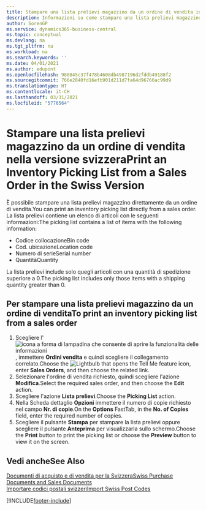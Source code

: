 ```yaml
---
title: Stampare una lista prelievi magazzino da un ordine di vendita in Svizzera
description: Informazioni su come stampare una lista prelievi magazzino direttamente da un ordine di vendita nella versione svizzera di Business Central.
author: SorenGP
ms.service: dynamics365-business-central
ms.topic: conceptual
ms.devlang: na
ms.tgt_pltfrm: na
ms.workload: na
ms.search.keywords: ''
ms.date: 04/01/2021
ms.author: edupont
ms.openlocfilehash: 980845c37f478b4608db4987196d2fddb49188f2
ms.sourcegitcommit: 766e2840fd16efb901d211d7fa64d96766ac99d9
ms.translationtype: HT
ms.contentlocale: it-CH
ms.lasthandoff: 03/31/2021
ms.locfileid: "5776564"
---
```

# <a name="print-an-inventory-picking-list-from-a-sales-order-in-the-swiss-version"></a><span data-ttu-id="7cbc5-103">Stampare una lista prelievi magazzino da un ordine di vendita nella versione svizzera</span><span class="sxs-lookup"><span data-stu-id="7cbc5-103">Print an Inventory Picking List from a Sales Order in the Swiss Version</span></span>

<span data-ttu-id="7cbc5-104">È possibile stampare una lista prelievi magazzino direttamente da un ordine di vendita.</span><span class="sxs-lookup"><span data-stu-id="7cbc5-104">You can print an inventory picking list directly from a sales order.</span></span> <span data-ttu-id="7cbc5-105">La lista prelievi contiene un elenco di articoli con le seguenti informazioni:</span><span class="sxs-lookup"><span data-stu-id="7cbc5-105">The picking list contains a list of items with the following information:</span></span>  

- <span data-ttu-id="7cbc5-106">Codice collocazione</span><span class="sxs-lookup"><span data-stu-id="7cbc5-106">Bin code</span></span>  
- <span data-ttu-id="7cbc5-107">Cod. ubicazione</span><span class="sxs-lookup"><span data-stu-id="7cbc5-107">Location code</span></span>  
- <span data-ttu-id="7cbc5-108">Numero di serie</span><span class="sxs-lookup"><span data-stu-id="7cbc5-108">Serial number</span></span>  
- <span data-ttu-id="7cbc5-109">Quantità</span><span class="sxs-lookup"><span data-stu-id="7cbc5-109">Quantity</span></span>  

<span data-ttu-id="7cbc5-110">La lista prelievi include solo quegli articoli con una quantità di spedizione superiore a 0.</span><span class="sxs-lookup"><span data-stu-id="7cbc5-110">The picking list includes only those items with a shipping quantity greater than 0.</span></span>  

## <a name="to-print-an-inventory-picking-list-from-a-sales-order"></a><span data-ttu-id="7cbc5-111">Per stampare una lista prelievi magazzino da un ordine di vendita</span><span class="sxs-lookup"><span data-stu-id="7cbc5-111">To print an inventory picking list from a sales order</span></span>  

1. <span data-ttu-id="7cbc5-112">Scegliere l'![icona a forma di lampadina che consente di aprire la funzionalità delle informazioni](../../media/ui-search/search_small.png "Informazioni sull'operazione che si desidera eseguire"), immettere **Ordini vendita** e quindi scegliere il collegamento correlato.</span><span class="sxs-lookup"><span data-stu-id="7cbc5-112">Choose the ![Lightbulb that opens the Tell Me feature](../../media/ui-search/search_small.png "Tell me what you want to do") icon, enter **Sales Orders**, and then choose the related link.</span></span>  
2. <span data-ttu-id="7cbc5-113">Selezionare l'ordine di vendita richiesto, quindi scegliere l'azione **Modifica**.</span><span class="sxs-lookup"><span data-stu-id="7cbc5-113">Select the required sales order, and then choose the **Edit** action.</span></span>  
3. <span data-ttu-id="7cbc5-114">Scegliere l'azione **Lista prelievi**.</span><span class="sxs-lookup"><span data-stu-id="7cbc5-114">Choose the **Picking List** action.</span></span>  
4. <span data-ttu-id="7cbc5-115">Nella Scheda dettaglio **Opzioni** immettere il numero di copie richiesto nel campo **Nr. di copie**.</span><span class="sxs-lookup"><span data-stu-id="7cbc5-115">On the **Options** FastTab, in the **No. of Copies** field, enter the required number of copies.</span></span>  
5. <span data-ttu-id="7cbc5-116">Scegliere il pulsante **Stampa** per stampare la lista prelievi oppure scegliere il pulsante **Anteprima** per visualizzarla sullo schermo.</span><span class="sxs-lookup"><span data-stu-id="7cbc5-116">Choose the **Print** button to print the picking list or choose the **Preview** button to view it on the screen.</span></span>  

## <a name="see-also"></a><span data-ttu-id="7cbc5-117">Vedi anche</span><span class="sxs-lookup"><span data-stu-id="7cbc5-117">See Also</span></span>

[<span data-ttu-id="7cbc5-118">Documenti di acquisto e di vendita per la Svizzera</span><span class="sxs-lookup"><span data-stu-id="7cbc5-118">Swiss Purchase Documents and Sales Documents</span></span>](swiss-purchase-documents-and-sales-documents.md)  
[<span data-ttu-id="7cbc5-119">Importare codici postali svizzeri</span><span class="sxs-lookup"><span data-stu-id="7cbc5-119">Import Swiss Post Codes</span></span>](how-to-import-swiss-post-codes.md)  


[!INCLUDE[footer-include](../../includes/footer-banner.md)]
